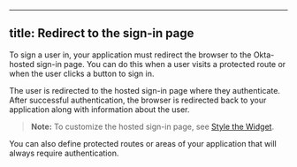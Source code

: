 ----
title: Redirect to the sign-in page
---
To sign a user in, your application must redirect the browser to the Okta-hosted sign-in page. You can do this when a user visits a protected route or when the user clicks a button to sign in.

<StackSelector snippet="login-redirect"/>

The user is redirected to the hosted sign-in page where they authenticate. After successful authentication, the browser is redirected back to your application along with information about the user.

> **Note:** To customize the hosted sign-in page, see [Style the Widget](/docs/guides/style-the-widget/style-okta-hosted/).

You can also define protected routes or areas of your application that will always require authentication.

<NextSectionLink/>
